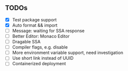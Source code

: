 ## TODOs

- [x] Test package support
- [x] Auto format && import
- [ ] Message: waiting for SSA response
- [ ] Better Editor: Monaco Editor
- [ ] Dragable SSA
- [ ] Compiler flags, e.g. disable
- [ ] More environment variable support, need investigation
- [ ] Use short link instead of UUID
- [ ] Containerized deployment
